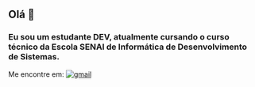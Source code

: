 ## Olá 👋

### Eu sou um estudante DEV, atualmente cursando o curso técnico da Escola SENAI de Informática de Desenvolvimento de Sistemas.

Me encontre em:
 <a href="gabrielvdm2010@gmail.com">![gmail](https://user-images.githubusercontent.com/72565820/120823673-09e37080-c52e-11eb-8e94-7655a56dac1b.png)</a>
